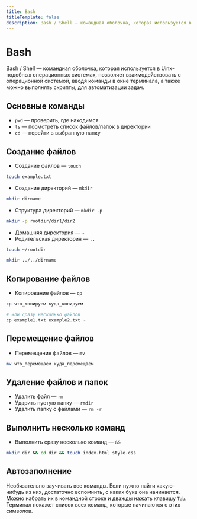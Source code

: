 ```yaml
---
title: Bash
titleTemplate: false
description: Bash / Shell — командная оболочка, которая используется в Uinx-подобных операционных системах, позволяет взаимодействовать с операционной системой, вводя команды в окне терминала, а также можно выполнять скрипты, для автоматизации задач.
---
```


# Bash
Bash / Shell — командная оболочка, которая используется в Uinx-подобных операционных системах, позволяет взаимодействовать с операционной системой, вводя команды в окне терминала, а также можно выполнять скрипты, для автоматизации задач.

## Основные команды
- `pwd` — проверить, где находимся
- `ls` — посмотреть список файлов/папок в директории
- `cd` — перейти в выбранную папку

## Создание файлов
- Создание файлов — `touch`
```bash
touch example.txt 
```

- Создание директорий — `mkdir`
```bash
mkdir dirname
```

- Структура директорий — `mkdir -p`
```bash
mkdir -p rootdir/dir1/dir2
```

- Домашняя директория — `~`
- Родительская директория — `..`
```bash
touch ~/rootdir

mkdir ../../dirname
```

## Копирование файлов
- Копирование файлов — `cp`
```bash
cp что_копируем куда_копируем

# или сразу несколько файлов
cp example1.txt example2.txt ~
```

## Перемещение файлов
- Перемещение файлов — `mv`
```bash
mv что_перемещаем куда_перемещаем
```

## Удаление файлов и папок
- Удалить файл — `rm`
- Ударить пустую папку — `rmdir`
- Удалить папку с файлами — `rm -r`

## Выполнить несколько команд
- Выполнить сразу несколько команд — `&&`
```bash
mkdir dir && cd dir && touch index.html style.css
```

## Автозаполнение
Необязательно заучивать все команды. Если нужно найти какую-нибудь из них, достаточно вспомнить, с каких букв она начинается. Можно набрать их в командной строке и дважды нажать клавишу `Tab`. Терминал покажет список всех команд, которые начинаются с этих символов.
